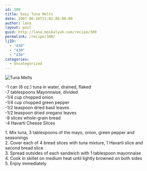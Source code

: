 ```yaml
---
id: 300
title: Easy Tuna Melts
date: 2007-06-26T21:02:00-08:00
author: lana
layout: post
guid: http://lana.moskalyuk.com/recipe/300
permalink: /recipe/300/
ljID:
  - "430"
  - "430"
  - "430"
categories:
  - Uncategorized
---
```

<div class="entry">
  <p>
    <img src="http://farm1.static.flickr.com/197/522570415_d30c351617.jpg?v=0" alt="Tuna Melts" />
  </p>
  
  <p>
    -1 can (6 oz.) tuna in water, drained, flaked<br /> -7 tablespoons Mayonnaise, divided<br /> -1/4 cup chopped onion<br /> -1/4 cup chopped green pepper<br /> -1/2 teaspoon dried basil leaves<br /> -1/2 teaspoon dried oregano leaves<br /> -8 slices whole-grain bread<br /> -4 Havarti Cheese Slices
  </p>
  
  <p>
    1. Mix tuna, 3 tablespoons of the mayo, onion, green pepper and seasonings<br /> 2. Cover each of 4 bread slices with tuna mixture, 1 Havarti slice and second bread slice<br /> 3. Spread outsides of each sandwich with 1 tablespoon mayonnaise<br /> 4. Cook in skillet on medium heat until lightly browned on both sides<br /> 5. Enjoy immediately
  </p>
</div>